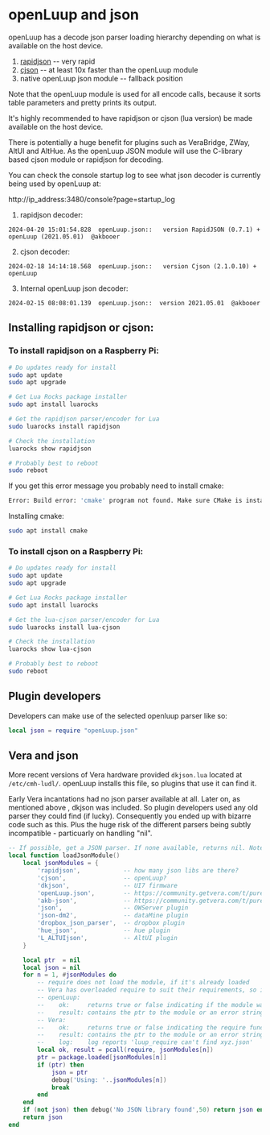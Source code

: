# openLuup and json

openLuup has a decode json parser loading hierarchy depending on what is available on the host device.

1. [rapidjson](http://miloyip.github.io/rapidjson/) -- very rapid
2. [cjson](https://www.kyne.com.au/%7Emark/software/lua-cjson.php) -- at least 10x faster than the openLuup module
3. native openLuup json module -- fallback position

Note that the openLuup module is used for all encode calls, because it sorts table parameters and pretty prints its output.

It's highly recommended to have rapidjson or cjson (lua version) be made available on the host device.

There is potentially a huge benefit for plugins such as VeraBridge, ZWay, AltUI and AltHue. As the openLuup JSON module will use the C-library based cjson module or rapidjson for decoding.

You can check the console startup log to see what json decoder is currently being used by openLuup at:

http://ip_address:3480/console?page=startup_log

1. rapidjson decoder:
```text
2024-04-20 15:01:54.828  openLuup.json::   version RapidJSON (0.7.1) + openLuup (2021.05.01)  @akbooer

```

2. cjson decoder:
```text
2024-02-18 14:14:18.568  openLuup.json::   version Cjson (2.1.0.10) + openLuup
```

3. Internal openLuup json decoder:
```text
2024-02-15 08:08:01.139  openLuup.json::  version 2021.05.01  @akbooer
```

## Installing rapidjson or cjson:

### To install rapidjson on a Raspberry Pi:

```bash
# Do updates ready for install
sudo apt update
sudo apt upgrade

# Get Lua Rocks package installer
sudo apt install luarocks

# Get the rapidjson parser/encoder for Lua
sudo luarocks install rapidjson

# Check the installation
luarocks show rapidjson

# Probably best to reboot
sudo reboot
```
If you get this error message you probably need to install cmake:

```bash
Error: Build error: 'cmake' program not found. Make sure CMake is installed and is available in your PATH (or you may want to edit the 'variables.CMAKE' value in file '/etc/luarocks/config-5.1.lua')
```

Installing cmake:

```bash
sudo apt install cmake
```

### To install cjson on a Raspberry Pi:

```bash
# Do updates ready for install
sudo apt update
sudo apt upgrade

# Get Lua Rocks package installer
sudo apt install luarocks

# Get the lua-cjson parser/encoder for Lua
sudo luarocks install lua-cjson

# Check the installation
luarocks show lua-cjson

# Probably best to reboot
sudo reboot
```

## Plugin developers
Developers can make use of the selected openluup parser like so:

```lua
local json = require "openLuup.json"
```

## Vera and json
More recent versions of Vera hardware provided `dkjson.lua` located at `/etc/cmh-ludl/`. openLuup installs this file, so plugins that use it can find it.

Early Vera incantations had no json parser available at all. Later on, as mentioned above , dkjson was included. So plugin developers used any old parser they could find (if lucky). Consequently you ended up with bizarre code such as this. Plus the huge risk of the different parsers being subtly incompatible - particuarly on handling "nil".

```lua
-- If possible, get a JSON parser. If none available, returns nil. Note that typically UI5 may not have a parser available.
local function loadJsonModule()
    local jsonModules = {
        'rapidjson',            -- how many json libs are there?
        'cjson',                -- openLuup?
        'dkjson',               -- UI7 firmware
        'openLuup.json',        -- https://community.getvera.com/t/pure-lua-json-library-akb-json/185273
        'akb-json',             -- https://community.getvera.com/t/pure-lua-json-library-akb-json/185273
        'json',                 -- OWServer plugin
        'json-dm2',             -- dataMine plugin
        'dropbox_json_parser',  -- dropbox plugin
        'hue_json',             -- hue plugin
        'L_ALTUIjson',          -- AltUI plugin
    }

    local ptr  = nil
    local json = nil
    for n = 1, #jsonModules do
        -- require does not load the module, if it's already loaded
        -- Vera has overloaded require to suit their requirements, so it works differently from openLuup
        -- openLuup:
        --    ok:     returns true or false indicating if the module was loaded successfully or not
        --    result: contains the ptr to the module or an error string showing the path(s) searched for the module
        -- Vera:
        --    ok:     returns true or false indicating the require function executed but require may have or may not have loaded the module
        --    result: contains the ptr to the module or an error string showing the path(s) searched for the module
        --    log:    log reports 'luup_require can't find xyz.json'
        local ok, result = pcall(require, jsonModules[n])
        ptr = package.loaded[jsonModules[n]]
        if (ptr) then
            json = ptr
            debug('Using: '..jsonModules[n])
            break
        end
    end
    if (not json) then debug('No JSON library found',50) return json end
    return json
end
```
